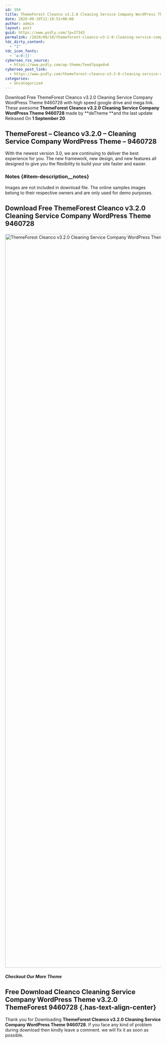 ```yaml
---
id: 194
title: ThemeForest Cleanco v3.2.0 Cleaning Service Company WordPress Theme 9460728
date: 2020-09-10T12:19:51+00:00
author: admin
layout: post
guid: https://www.psdly.com/?p=27343
permalink: /2020/09/10/themeforest-cleanco-v3-2-0-cleaning-service-company-wordpress-theme-9460728/
tdc_dirty_content:
  - "1"
tdc_icon_fonts:
  - 'a:0:{}'
cyberseo_rss_source:
  - https://www.psdly.com/wp-theme/feed?paged=6
cyberseo_post_link:
  - https://www.psdly.com/themeforest-cleanco-v3-2-0-cleaning-service-company-wordpress-theme-9460728
categories:
  - Uncategorized
---
```

Download Free ThemeForest Cleanco v3.2.0 Cleaning Service Company WordPress Theme 9460728 with high speed google drive and mega link. These awesome&nbsp;**ThemeForest Cleanco v3.2.0 Cleaning Service Company WordPress Theme 9460728**&nbsp;made by&nbsp;**deTheme&nbsp;**and the last update Released On&nbsp;**1 September 20**.

## **ThemeForest – Cleanco v3.2.0 – Cleaning Service Company WordPress Theme – 9460728**

With the newest version 3.0, we are continuing to deliver the best experience for you. The new framework, new design, and new features all designed to give you the flexibility to build your site faster and easier.

### Notes {#item-description__notes}

Images are not included in download file. The online samples images belong to their respective owners and are only used for demo purposes.

## **Download Free ThemeForest Cleanco v3.2.0 Cleaning Service Company WordPress Theme 9460728**<figure class="wp-block-image size-large is-resized">

<img loading="lazy" src="https://i1.wp.com/www.psdly.com/wp-content/uploads/2020/09/ThemeForest-Cleanco-v3.2.0-Cleaning-Service-Company-WordPress-Theme-9460728.jpg?resize=861%2C2376&ssl=1" alt="ThemeForest Cleanco v3.2.0 Cleaning Service Company WordPress Theme 9460728" class="wp-image-27344" width="861" height="2376" srcset="https://i1.wp.com/www.psdly.com/wp-content/uploads/2020/09/ThemeForest-Cleanco-v3.2.0-Cleaning-Service-Company-WordPress-Theme-9460728.jpg?resize=371%2C1024&ssl=1 371w, https://i1.wp.com/www.psdly.com/wp-content/uploads/2020/09/ThemeForest-Cleanco-v3.2.0-Cleaning-Service-Company-WordPress-Theme-9460728.jpg?resize=109%2C300&ssl=1 109w, https://i1.wp.com/www.psdly.com/wp-content/uploads/2020/09/ThemeForest-Cleanco-v3.2.0-Cleaning-Service-Company-WordPress-Theme-9460728.jpg?w=487&ssl=1 487w" sizes="(max-width: 861px) 100vw, 861px" title="ThemeForest Cleanco v3.2.0 Cleaning Service Company WordPress Theme 9460728 2" data-recalc-dims="1" /> </figure> 

##### **Checkout Our More Theme**

## **Free Download Cleanco Cleaning Service Company WordPress Theme v3.2.0 ThemeForest 9460728** {.has-text-align-center}

Thank you for Downloading&nbsp;**ThemeForest Cleanco v3.2.0 Cleaning Service Company WordPress Theme 9460728**. If you face any kind of problem during download then kindly leave a comment. we will fix it as soon as possible.